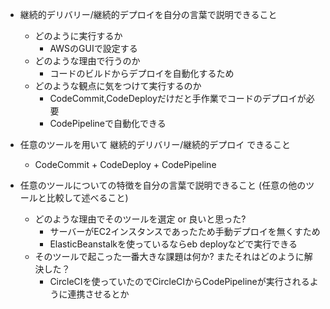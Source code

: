 - 継続的デリバリー/継続的デプロイを自分の言葉で説明できること
  - どのように実行するか
    - AWSのGUIで設定する
  - どのような理由で行うのか
    - コードのビルドからデプロイを自動化するため
  - どのような観点に気をつけて実行するのか
    - CodeCommit,CodeDeployだけだと手作業でコードのデプロイが必要
    - CodePipelineで自動化できる

- 任意のツールを用いて 継続的デリバリー/継続的デプロイ できること
  - CodeCommit + CodeDeploy + CodePipeline

- 任意のツールについての特徴を自分の言葉で説明できること (任意の他のツールと比較して述べること)
  - どのような理由でそのツールを選定 or 良いと思った?
    - サーバーがEC2インスタンスであったため手動デプロイを無くすため
    - ElasticBeanstalkを使っているならeb deployなどで実行できる
  - そのツールで起こった一番大きな課題は何か? またそれはどのように解決した？
    - CircleCIを使っていたのでCircleCIからCodePipelineが実行されるように連携させるとか
